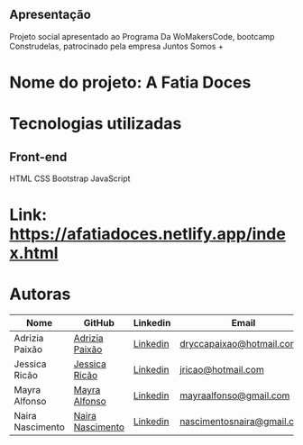 ## Apresentação

Projeto social apresentado ao Programa Da WoMakersCode, bootcamp Construdelas, patrocinado pela empresa Juntos Somos +

# Nome do projeto: A Fatia Doces


# Tecnologias utilizadas 
## Front-end
HTML
CSS
Bootstrap
JavaScript

# Link: https://afatiadoces.netlify.app/index.html

# Autoras

Nome | GitHub | Linkedin | Email
--------- | ------ | -------- | -----------
Adrizia Paixão | [Adrizia Paixão](https://github.com/Drycca-paixao) | [Linkedin](https://www.linkedin.com/in/adrizia-paixao/) | dryccapaixao@hotmail.com |
Jessica Ricão | [Jessica Ricão](https://github.com/jricao) | [Linkedin](https://www.linkedin.com/in/jessicaricao) | jricao@hotmail.com 
Mayra Alfonso | [Mayra Alfonso](https://github.com/mayraalfonso) | [Linkedin](https://www.linkedin.com/in/mayra-alfonso/) | mayraalfonso@gmail.com 
Naira Nascimento | [Naira Nascimento](https://github.com/nairasn) | [Linkedin](https://www.linkedin.com/in/naira-nascimento-4852b5a8/) | nascimentosnaira@gmail.com |
